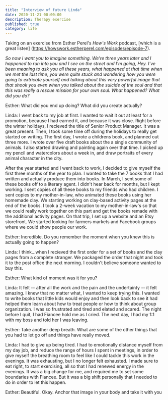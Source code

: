 ```yaml
---
title: "Interview of future Linda"
date: 2020-11-21 00:00:00
description: Therapy exercise
published: true
category: life
---
```


Taking on an exercise from Esther Perel's _How's Work_ podcast, [which is a great listen] (https://howswork.estherperel.com/episodes/episode-7).

_So now I want you to imagine something. We're three years later and I happened to run into you and I see on the street and I'm going, Hey. I've been meaning to ask you all these years, what happened at that time when we met the last time, you were quite stuck and wondering how you were going to extricate yourself and talking about this very powerful image that that shook you even when you talked about the suicide of the soul and that this was really a rescue mission for your own soul. What happened? What did you do?_

Esther: What did you end up doing? What did you create actually?

Linda: I went back to my job at first. I wanted to wait it out at least for a promotion, because I had earned it, and because it was close. Right before the winter holidays, I recieved the title of Senior Product Manager. It was a great present. Then, I took some time off during the holidays to really get started on writing. The first day, I wrote a childrens book, and planned out three more. I wrote over five draft books about the a single community of animals. I also started drawing and painting again over that time. I picked up my pencil and watercolors about a week in, and draw portraits of every animal character in the city. 

After the year started and I went back to work, I decided to give myself the first three months of the year to plan. I wanted to take the 7 books that I had written and actually produce them into books. In March, I sent some of these books off to a literary agent. I didn't hear back for months, but I kept working. I sent copies of all these books to my friends who had children. I sent copies to my mother-in-law, who animated these books using her homemade clay. We starting working on clay-based activity pages at the end of the books. I took a 2-week vacation to my mother-in-law's so that we could really work together on this part and get the books remade with the additional activity pages. On that trip, I set up a website and an Etsy storefront. We started looking for farmers markets and Facebook groups where we could show people our work. 

Esther: Incredible. Do you remember the moment when you knew this is actually going to happen? 

Linda: I think...when I recieved the first order for a set of books and the clay pages from a complete stranger. We packaged the order that night and took it to the post office the next morning. I couldn't believe someone wanted to buy this. 

Esther: What kind of moment was it for you?

Linda: It felt -- after all the work and the pain and the undertainty -- it felt amazing. I knew that no matter what, I wanted to keep trying this. I wanted to write books that little kids would enjoy and then look back to see it had helped them learn about how to treat people or how to think about group organization. I was so frustrated and tired and elated and scared. The night before I quit, I had Fiancee hold me as I cried. The next day, I had my 1:1 with my boss and told her I was leaving. 

Esther: Take another deep breath. What are some of the other things that you had to let go off and things have really moved.

Linda: I had to give up being tired. I had to emotionally distance myself from my day job, and reduce the range of hours I spent in meetings, in order to give myself the breathing room to feel like I could tackle this work in the evenings. It was exhausting, but I no longer felt exhausted. I made sure to eat right, to start exercising, all so that I had renewed energy in the evenings. It was a big change for me, and required me to set some boundaries with Fiancee. But it was a big shift personally that I needed to do in order to let this happen. 

Esther: Beautiful. Okay. Anchor that image in your body and take it with you
